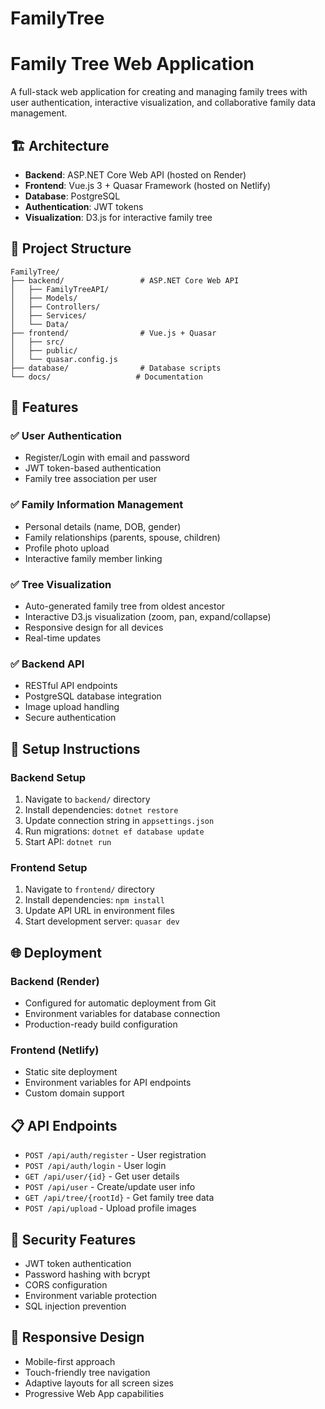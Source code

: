 # FamilyTree
# Family Tree Web Application

A full-stack web application for creating and managing family trees with user authentication, interactive visualization, and collaborative family data management.

## 🏗️ Architecture

- **Backend**: ASP.NET Core Web API (hosted on Render)
- **Frontend**: Vue.js 3 + Quasar Framework (hosted on Netlify)
- **Database**: PostgreSQL
- **Authentication**: JWT tokens
- **Visualization**: D3.js for interactive family tree

## 📁 Project Structure

```
FamilyTree/
├── backend/                 # ASP.NET Core Web API
│   ├── FamilyTreeAPI/
│   ├── Models/
│   ├── Controllers/
│   ├── Services/
│   └── Data/
├── frontend/                # Vue.js + Quasar
│   ├── src/
│   ├── public/
│   └── quasar.config.js
├── database/                # Database scripts
└── docs/                   # Documentation
```

## 🚀 Features

### ✅ User Authentication
- Register/Login with email and password
- JWT token-based authentication
- Family tree association per user

### ✅ Family Information Management
- Personal details (name, DOB, gender)
- Family relationships (parents, spouse, children)
- Profile photo upload
- Interactive family member linking

### ✅ Tree Visualization
- Auto-generated family tree from oldest ancestor
- Interactive D3.js visualization (zoom, pan, expand/collapse)
- Responsive design for all devices
- Real-time updates

### ✅ Backend API
- RESTful API endpoints
- PostgreSQL database integration
- Image upload handling
- Secure authentication

## 🔧 Setup Instructions

### Backend Setup
1. Navigate to `backend/` directory
2. Install dependencies: `dotnet restore`
3. Update connection string in `appsettings.json`
4. Run migrations: `dotnet ef database update`
5. Start API: `dotnet run`

### Frontend Setup
1. Navigate to `frontend/` directory
2. Install dependencies: `npm install`
3. Update API URL in environment files
4. Start development server: `quasar dev`

## 🌐 Deployment

### Backend (Render)
- Configured for automatic deployment from Git
- Environment variables for database connection
- Production-ready build configuration

### Frontend (Netlify)
- Static site deployment
- Environment variables for API endpoints
- Custom domain support

## 📋 API Endpoints

- `POST /api/auth/register` - User registration
- `POST /api/auth/login` - User login
- `GET /api/user/{id}` - Get user details
- `POST /api/user` - Create/update user info
- `GET /api/tree/{rootId}` - Get family tree data
- `POST /api/upload` - Upload profile images

## 🔐 Security Features

- JWT token authentication
- Password hashing with bcrypt
- CORS configuration
- Environment variable protection
- SQL injection prevention

## 📱 Responsive Design

- Mobile-first approach
- Touch-friendly tree navigation
- Adaptive layouts for all screen sizes
- Progressive Web App capabilities 